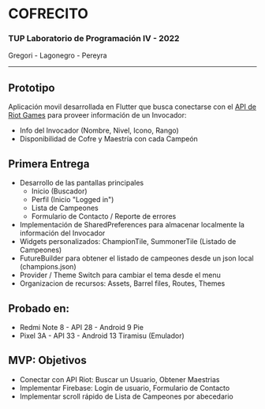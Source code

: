 # COFRECITO

### TUP Laboratorio de Programación IV - 2022
Gregori - Lagonegro - Pereyra

---

## Prototipo
Aplicación movil desarrollada en Flutter que busca conectarse con el [API de Riot Games](https://developer.riotgames.com/) para proveer información de un Invocador:
- Info del Invocador (Nombre, Nivel, Icono, Rango)
- Disponibilidad de Cofre y Maestría con cada Campeón

## Primera Entrega
- Desarrollo de las pantallas principales
  - Inicio (Buscador)
  - Perfil (Inicio "Logged in")
  - Lista de Campeones
  - Formulario de Contacto / Reporte de errores
- Implementación de SharedPreferences para almacenar localmente la información del Invocador
- Widgets personalizados: ChampionTile, SummonerTile (Listado de Campeones)
- FutureBuilder para obtener el listado de campeones desde un json local (champions.json)
- Provider / Theme Switch para cambiar el tema desde el menu
- Organizacion de recursos: Assets, Barrel files, Routes, Themes

## Probado en:
- Redmi Note 8 - API 28 - Android 9 Pie
- Pixel 3A - API 33 - Android 13 Tiramisu (Emulador)

## MVP: Objetivos
- Conectar con API Riot: Buscar un Usuario, Obtener Maestrias
- Implementar Firebase: Login de usuario, Formulario de Contacto
- Implementar scroll rápido de Lista de Campeones por abecedario
